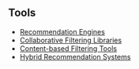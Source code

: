 ## Tools

- [Recommendation Engines](../05-tools/recommendation-engines)
- [Collaborative Filtering Libraries](../05-tools/collaborative-filtering-libraries)
- [Content-based Filtering Tools](../05-tools/content-based-filtering-tools)
- [Hybrid Recommendation Systems](../05-tools/hybrid-recommendation-systems)
